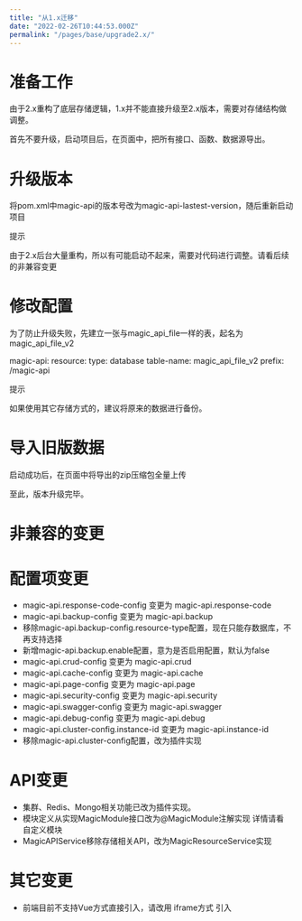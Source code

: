 ```yaml
---
title: "从1.x迁移"
date: "2022-02-26T10:44:53.000Z"
permalink: "/pages/base/upgrade2.x/"
---
```

# 准备工作

由于2.x重构了底层存储逻辑，1.x并不能直接升级至2.x版本，需要对存储结构做调整。

首先不要升级，启动项目后，在页面中，把所有接口、函数、数据源导出。


# 升级版本

将pom.xml中magic-api的版本号改为magic-api-lastest-version，随后重新启动项目

提示

由于2.x后台大量重构，所以有可能启动不起来，需要对代码进行调整。请看后续的非兼容变更


# 修改配置

为了防止升级失败，先建立一张与magic_api_file一样的表，起名为magic_api_file_v2

magic-api:
  resource:
    type: database
    table-name: magic_api_file_v2
    prefix: /magic-api


提示

如果使用其它存储方式的，建议将原来的数据进行备份。


# 导入旧版数据

启动成功后，在页面中将导出的zip压缩包全量上传



至此，版本升级完毕。


# 非兼容的变更

# 配置项变更

 * magic-api.response-code-config 变更为 magic-api.response-code
 * magic-api.backup-config 变更为 magic-api.backup
 * 移除magic-api.backup-config.resource-type配置，现在只能存数据库，不再支持选择
 * 新增magic-api.backup.enable配置，意为是否启用配置，默认为false
 * magic-api.crud-config 变更为 magic-api.crud
 * magic-api.cache-config 变更为 magic-api.cache
 * magic-api.page-config 变更为 magic-api.page
 * magic-api.security-config 变更为 magic-api.security
 * magic-api.swagger-config 变更为 magic-api.swagger
 * magic-api.debug-config 变更为 magic-api.debug
 * magic-api.cluster-config.instance-id 变更为 magic-api.instance-id
 * 移除magic-api.cluster-config配置，改为插件实现

# API变更

 * 集群、Redis、Mongo相关功能已改为插件实现。
 * 模块定义从实现MagicModule接口改为@MagicModule注解实现 详情请看 自定义模块
 * MagicAPIService移除存储相关API，改为MagicResourceService实现

# 其它变更

 * 前端目前不支持Vue方式直接引入，请改用 iframe方式 引入